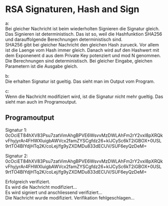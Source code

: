 # RSA Signaturen, Hash and Sign
a:  
Bei gleicher Nachricht ist beim wiederholten Signieren die Signatur gleich. Das Signieren ist deterministisch. Das ist so, weil die Hashfunktion SHA256 und darauffolgende Berechnungen deterministisch sind.  
SHA256 gibt bei gleicher Nachricht den gleichen Hash zurueck. Vor allem ist die Laenge vom Hash immer gleich. Danach wird auf den Hashwert mit dem Exponenent d aus dem Private Key potenziert und mod N genommen. Die Berechnungen sind deterministisch. Bei gleicher Eingabe, gleichen Parametern ist die Ausgabe gleich.  
  
b:  
Die erhalten Signatur ist gueltig. Das sieht man im Output vom Program.  
  
c:  
Wenn die Nachricht modifiziert wird, ist die Signatur nicht mehr gueltig. Das sieht man auch im Programoutput.  
  
## Programoutput
Signatur 1: 0cOciET84hXV83Psu7zatVimAhgBPVE6WsvvMzDWLAhFm2rY2vxl8pXRQkvFhyjyrAr4FHWXluigbAWVcx2famZYSCgfdz26+kIJCySc6kT2iGBOX+0USL9rtTO4BIYdjHTq2K/coLej/fg9yZXDMDu833dECUV/SUF6eyQzDeM=  
  
Signatur 2: 0cOciET84hXV83Psu7zatVimAhgBPVE6WsvvMzDWLAhFm2rY2vxl8pXRQkvFhyjyrAr4FHWXluigbAWVcx2famZYSCgfdz26+kIJCySc6kT2iGBOX+0USL9rtTO4BIYdjHTq2K/coLej/fg9yZXDMDu833dECUV/SUF6eyQzDeM=  
  
  
Erfolgreich verifiziert.  
Es wird die Nachricht modifiziert...  
Es wird signiert und anschliessend verifiziert...  
Die Nachricht wurde modifiziert. Verifikation fehlgeschlagen...  
  
